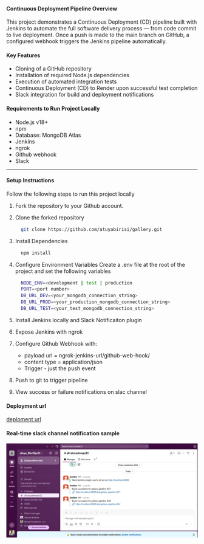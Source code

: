 #### Continuous Deployment Pipeline Overview

This project demonstrates a Continuous Deployment (CD) pipeline built with Jenkins to automate the full software delivery process — from code commit to live deployment. Once a push is made to the main branch on GitHub, a configured webhook triggers the Jenkins pipeline automatically.

#### Key Features

  - Cloning of a GitHub repository
  - Installation of required Node.js dependencies
  - Execution of automated integration tests
  - Continuous Deployment (CD) to Render upon successful test completion
  - Slack integration for build and deployment notifications
   

#### Requirements to Run Project Locally

- Node.js v18+
- npm
- Database: MongoDB Atlas
- Jenkins
- ngrok 
- Github webhook
- Slack 

---

#### Setup Instructions

Follow the following steps to run this project locally

1. Fork the repository to your Github account.
2. Clone the forked repository
   ```bash
     git clone https://github.com/atuyabirisi/gallery.git
   ```
3. Install Dependencies
   ```bash
     npm install
   ```
4. Configure Environment Variables
   Create a .env file at the root of the project and set the following variables

   ```bash
     NODE_ENV=<development | test | production
     PORT=<port number>
     DB_URL_DEV=<your_mongodb_connection_string>
     DB_URL_PROD=<your_production_mongodb_connection_string>
     DB_URL_TEST=<your_test_mongodb_connection_string>
   ```
5. Install Jenkins locally and Slack Notificaiton plugin
6. Expose Jenkins with ngrok
7. Configure Github Webhook with:
    - payload url = ngrok-jenkins-url/github-web-hook/
    - content type = application/json
    - Trigger - just the push event
8. Push to git to trigger pipeline 
9. View success or failure notifications on slac channel

#### Deployment url
[deploment url](https://devops-ip-1.onrender.com/)

#### Real-time slack channel notification sample
![Build Success](assests/slack_success.png)
